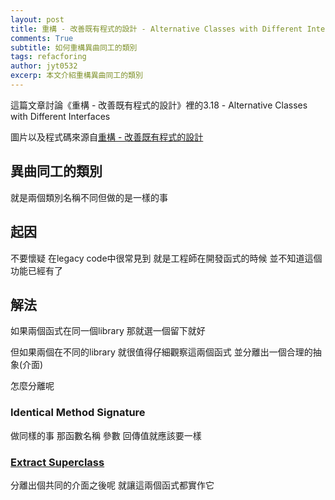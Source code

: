 ```yaml
---
layout: post
title: 重構 - 改善既有程式的設計 - Alternative Classes with Different Interfaces
comments: True
subtitle: 如何重構異曲同工的類別
tags: refacforing
author: jyt0532
excerp: 本文介紹重構異曲同工的類別
---
```


這篇文章討論《重構 - 改善既有程式的設計》裡的3.18 - Alternative Classes with Different Interfaces

圖片以及程式碼來源自[重構 - 改善既有程式的設計](https://www.tenlong.com.tw/products/9789861547534)


## 異曲同工的類別

就是兩個類別名稱不同但做的是一樣的事

## 起因 

不要懷疑 在legacy code中很常見到 就是工程師在開發函式的時候 並不知道這個功能已經有了

## 解法

如果兩個函式在同一個library 那就選一個留下就好

但如果兩個在不同的library 就很值得仔細觀察這兩個函式 並分離出一個合理的抽象(介面)

怎麼分離呢

### Identical Method Signature

做同樣的事 那函數名稱 參數 回傳值就應該要一樣

### [Extract Superclass](/2020/04/12/refused-bequest/#extract-superclass)

分離出個共同的介面之後呢 就讓這兩個函式都實作它
